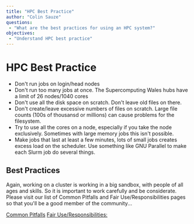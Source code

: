 ```yaml
---
title: "HPC Best Practice"
author: "Colin Sauze"
questions:
 - "What are the best practices for using an HPC system?"
objectives:
 - "Understand HPC best practice"
---
```



# HPC Best Practice

* Don't run jobs on login/head nodes
* Don't run too many jobs at once. The Supercomputing Wales hubs have a limit of 26 nodes/1040 cores
* Don't use all the disk space on scratch. Don't leave old files on there.
* Don't create/leave excessive numbers of files on scratch. Large file counts (100s of thousansd or millions) can cause problems for the filesystem.
* Try to use all the cores on a node, especially if you take the node exclusively. Sometimes with large memory jobs this isn't possible.
* Make jobs that last at least a few minutes, lots of small jobs creates excess load on the scheduler. Use something like GNU Parallel to make each Slurm job do several things.


## Best Practices

Again, working on a cluster is working in a big sandbox, with people of all ages and skills. So it is
important to work carefully and be considerate. Please visit our list of Common Pitfalls and
Fair Use/Responsibilities pages so that you'll be a good member of the community...

[Common Pitfalls](https://rc.fas.harvard.edu/resources/documentation/common-odyssey-pitfalls/)
[Fair Use/Responsibilities:](https://rc.fas.harvard.edu/resources/responsibilities/)

